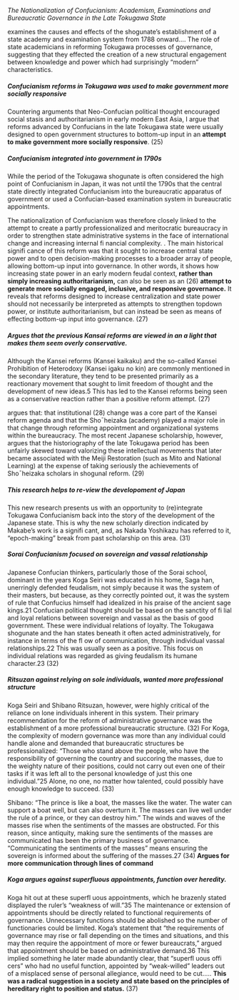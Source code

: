 *The Nationalization of Confucianism: Academism, Examinations and Bureaucratic Governance in the Late Tokugawa State*

examines the causes and effects of the shogunate’s establishment of a state academy and examination system from 1788 onward.... The role of state academicians in reforming Tokugawa processes of governance, suggesting that they effected the creation of a new structural engagement between knowledge and power which had surprisingly “modern” characteristics.

##### Confucianism reforms in Tokugawa was used to make government more socially responsive
Countering arguments that Neo-Confucian political thought encouraged social stasis and authoritarianism in early modern East Asia, I argue that reforms advanced by Confucians in the late Tokugawa state were usually designed to open government structures to bottom-up input in an **attempt to make government more socially responsive**. (25)

##### Confucianism integrated into government in 1790s
While the period of the Tokugawa shogunate is often considered the high point of Confucianism in Japan, it was not until the 1790s that the central state directly integrated Confucianism into the bureaucratic apparatus of government or used a Confucian-based examination system in bureaucratic appointments.

The nationalization of Confucianism was therefore closely linked to the attempt to create a partly professionalized and meritocratic bureaucracy in order to strengthen state administrative systems in the face of international change and increasing internal fi nancial complexity. .
The main historical signifi cance of this reform was that it sought to
increase central state power and to open decision-making processes to a broader array of people, allowing bottom-up input into governance. In other words, it shows how increasing state power in an early modern feudal context, **rather than simply increasing authoritarianism,** can also be seen as an (26)
**attempt to generate more socially engaged, inclusive, and responsive governance.** It reveals that reforms designed to increase centralization and state power should not necessarily be interpreted as attempts to strengthen topdown power, or institute authoritarianism, but can instead be seen as means of effecting bottom-up input into governance. (27)

##### Argues that the previous Kansai reforms are viewed in an a light that makes them seem overly conservative.
Although the Kansei reforms (Kansei kaikaku) and the so-called Kansei Prohibition of Heterodoxy (Kansei igaku no kin) are commonly mentioned in the secondary literature, they tend to be presented primarily as a reactionary movement that sought to limit freedom of thought and the development of new ideas.5 This has led to the Kansei reforms being seen as a conservative reaction rather than a positive reform attempt. (27)

argues that: that institutional (28) change was a core part of the Kansei reform agenda and that the Sho¯heizaka (academy) played a major role in that change through reforming appointment and organizational systems within the bureaucracy.
The most recent Japanese scholarship, however, argues that the historiography of the late Tokugawa period has been unfairly skewed toward valorizing these intellectual movements that later became associated with the Meiji Restoration (such as Mito and National Learning) at the expense of taking seriously the achievements of Sho¯heizaka scholars in shogunal reform. (29)

##### This research helps to re-view the developoment of Japan
This new research presents us with an opportunity to (re)integrate Tokugawa Confucianism back into the story of the development of the Japanese state. This is why the new scholarly direction indicated by Makabe’s work is a signifi cant, and, as Nakada Yoshikazu has referred to it, “epoch-making” break from past scholarship on this area. (31)

##### Sorai Confucianism focused on sovereign and vassal relationship
Japanese Confucian thinkers, particularly those of the Sorai school, dominant in the years Koga Seiri was educated in his home, Saga han, unerringly defended feudalism, not simply because it was the system of their masters, but because, as they correctly pointed out, it was the system of rule that Confucius himself had idealized in his praise of the ancient sage kings.21 Confucian political thought should be based on the sanctity of fi lial and loyal relations between sovereign and vassal as the basis of good government. These were individual relations of loyalty. The Tokugawa shogunate and the han states beneath it often acted administratively, for instance in terms of the fl ow of communication, through individual vassal relationships.22 This was usually seen as a positive. This focus on individual relations was regarded as giving feudalism its humane character.23 (32)

##### Ritsuzan against relying on sole individuals, wanted more professional structure
Koga Seiri and Shibano Ritsuzan, however, were highly critical of the reliance on lone individuals inherent in this system. Their primary recommendation for the reform of administrative governance was the establishment of a more professional bureaucratic structure. (32)
For Koga, the complexity of modern governance was more than any individual could handle alone and demanded that bureaucratic structures be professionalized: “Those who stand above the people, who have the responsibility of governing the country and succoring the masses, due to the weighty nature of their positions, could not carry out even one of their tasks if it was left all to the personal knowledge of just this one individual.”25 Alone, no one, no matter how talented, could possibly have enough knowledge to succeed. (33)

Shibano:  “The prince is like a boat, the masses like the water. The water can support a boat well, but can also overturn it. The masses can live well under the rule of a prince, or they can destroy him.” The winds and waves of the masses rise when the sentiments of the masses are obstructed. For this reason, since antiquity, making sure the sentiments of the masses are communicated has been the primary business of governance. “Communicating the sentiments of the masses” means ensuring the sovereign is informed about the suffering of the masses.27 (34)
**Argues for more communication through lines of command**

##### Koga argues against superfluous appointments, function over heredity.
Koga hit out at these superfl uous appointments, which he brazenly stated displayed the ruler’s “weakness of will.”35 The maintenance or extension of appointments should be directly related to functional requirements of governance. Unnecessary functions should be abolished so the number of functionaries could be limited. Koga’s statement that “the requirements of governance may rise or fall depending on the times and situations, and this may then require the appointment of more or fewer bureaucrats,” argued that appointment should be based on administrative demand.36 This implied something he later made abundantly clear, that “superfl uous offi cers” who had no useful function, appointed by “weak-willed” leaders out of a misplaced sense of personal allegiance, would need to be cut..... 
**This was a radical suggestion in a society and state based on the principles of hereditary right to position and status.** (37) 

